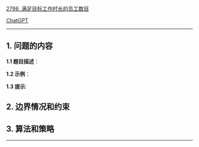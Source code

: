 [2798. 满足目标工作时长的员工数目](https://leetcode.cn/problems/number-of-employees-who-met-the-target)

[ChatGPT](chat.openai.com)

---

## 1. 问题的内容
**1.1 题目描述**：

**1.2 示例**：

**1.3 提示**:

## 2. 边界情况和约束


## 3. 算法和策略

---

